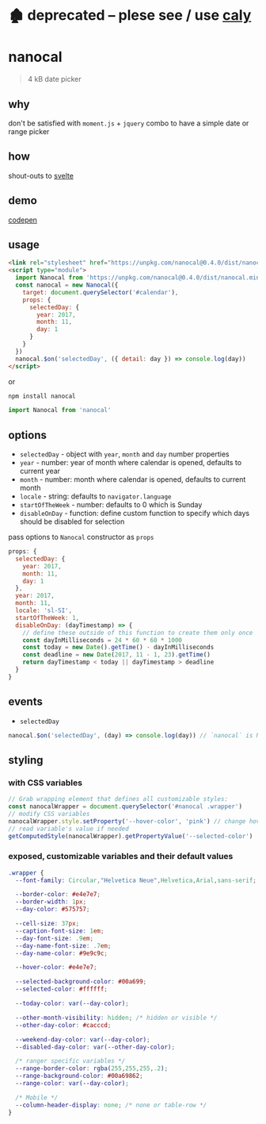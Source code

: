 # 🏚 deprecated – plese see / use [caly](https://github.com/zigomir/caly)


# nanocal

> 4 kB date picker

## why

don't be satisfied with `moment.js` + `jquery` combo to have a simple date or range picker

## how

shout-outs to [svelte](https://svelte.dev)

## demo

[codepen](https://codepen.io/zigomir/pen/YEZjgO?editors=1000)

## usage

```html
<link rel="stylesheet" href="https://unpkg.com/nanocal@0.4.0/dist/nanocal.css">
<script type="module">
  import Nanocal from 'https://unpkg.com/nanocal@0.4.0/dist/nanocal.min.js'
  const nanocal = new Nanocal({
    target: document.querySelector('#calendar'),
    props: {
      selectedDay: {
        year: 2017,
        month: 11,
        day: 1
      }
    }
  })
  nanocal.$on('selectedDay', ({ detail: day }) => console.log(day))
</script>
```

or

```bash
npm install nanocal
```

```js
import Nanocal from 'nanocal'
```

## options

- `selectedDay` - object with `year`, `month` and `day` number properties
- `year` - number: year of month where calendar is opened, defaults to current year
- `month` - number: month where calendar is opened, defaults to current month
- `locale` - string: defaults to `navigator.language`
- `startOfTheWeek` - number: defaults to 0 which is Sunday
- `disableOnDay` - function: define custom function to specify which days should be disabled for selection

pass options to `Nanocal` constructor as `props`

```js
props: {
  selectedDay: {
    year: 2017,
    month: 11,
    day: 1
  },
  year: 2017,
  month: 11,
  locale: 'sl-SI',
  startOfTheWeek: 1,
  disableOnDay: (dayTimestamp) => {
    // define these outside of this function to create them only once
    const dayInMilliseconds = 24 * 60 * 60 * 1000
    const today = new Date().getTime() - dayInMilliseconds
    const deadline = new Date(2017, 11 - 1, 23).getTime()
    return dayTimestamp < today || dayTimestamp > deadline
  }
}
```

## events

- `selectedDay`

```js
nanocal.$on('selectedDay', (day) => console.log(day)) // `nanocal` is Nanocal's instance
```

## styling

### with CSS variables

```js
// Grab wrapping element that defines all customizable styles:
const nanocalWrapper = document.querySelector('#nanocal .wrapper')
// modify CSS variables
nanocalWrapper.style.setProperty('--hover-color', 'pink') // change hover color
// read variable's value if needed
getComputedStyle(nanocalWrapper).getPropertyValue('--selected-color')
```

### exposed, customizable variables and their default values

```css
.wrapper {
  --font-family: Circular,"Helvetica Neue",Helvetica,Arial,sans-serif;

  --border-color: #e4e7e7;
  --border-width: 1px;
  --day-color: #575757;

  --cell-size: 37px;
  --caption-font-size: 1em;
  --day-font-size: .9em;
  --day-name-font-size: .7em;
  --day-name-color: #9e9c9c;

  --hover-color: #e4e7e7;

  --selected-background-color: #00a699;
  --selected-color: #ffffff;

  --today-color: var(--day-color);

  --other-month-visibility: hidden; /* hidden or visible */
  --other-day-color: #cacccd;

  --weekend-day-color: var(--day-color);
  --disabled-day-color: var(--other-day-color);

  /* ranger specific variables */
  --range-border-color: rgba(255,255,255,.2);
  --range-background-color: #00a69862;
  --range-color: var(--day-color);

  /* Mobile */
  --column-header-display: none; /* none or table-row */
}
```
